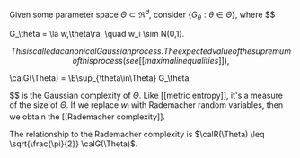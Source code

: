 Given some parameter space $\Theta\subset\Re^d$, consider $\{G_\theta: \theta\in\Theta\}$, where 
$$

G_\theta = \la w,\theta\ra, \quad w_i \sim N(0,1).

$$
This is called a canonical Gaussian process. The expected value of the supremum of this process (see [[maximal inequalities]]), 
$$

\calG(\Theta) = \E\sup_{\theta\in\Theta} G_\theta,

$$
is the Gaussian complexity of $\Theta$. Like [[metric entropy]], it's a measure of the size of $\Theta$. If we replace $w_i$ with Rademacher random variables, then we obtain the [[Rademacher complexity]]. 

The relationship to the Rademacher complexity is $\calR(\Theta) \leq \sqrt{\frac{\pi}{2}} \calG(\Theta)$. 